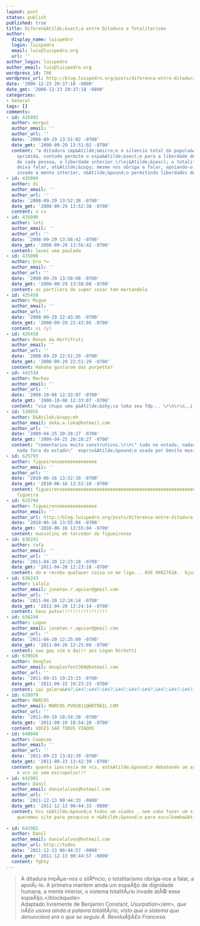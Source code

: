 ```yaml
---
layout: post
status: publish
published: true
title: Diferen&Atilde;&sect;a entre Ditadura e Totalitarismo
author:
  display_name: luispedro
  login: luispedro
  email: luis@luispedro.org
  url: ''
author_login: luispedro
author_email: luis@luispedro.org
wordpress_id: 786
wordpress_url: http://blog.luispedro.org/posts/diferenca-entre-ditadura-e-totalitarismo
date: '2006-12-23 20:37:18 -0800'
date_gmt: '2006-12-23 20:37:18 -0800'
categories:
- General
tags: []
comments:
- id: 435092
  author: morgui
  author_email: ''
  author_url: ''
  date: '2008-09-29 13:51:02 -0700'
  date_gmt: '2008-09-29 13:51:02 -0700'
  content: "a ditadura imp&Atilde;&micro;e o silencio total da popula&Atilde;&sect;&Atilde;&pound;o
    oprimida, contudo permite o espa&Atilde;&sect;o para a liberdade de pensamento
    de cada pessoa, a liberdade interior.\r\nj&Atilde;&iexcl; o totalitarismo nos
    deixa falar, at&Atilde;&copy; mesmo nos obriga a falar, apoiando-o. Este,contudo,
    invade a mente interior, n&Atilde;&pound;o permitindo liberdades de pensamento."
- id: 435094
  author: di
  author_email: ''
  author_url: ''
  date: '2008-09-29 13:52:38 -0700'
  date_gmt: '2008-09-29 13:52:38 -0700'
  content: o cu
- id: 435096
  author: leti
  author_email: ''
  author_url: ''
  date: '2008-09-29 13:56:42 -0700'
  date_gmt: '2008-09-29 13:56:42 -0700'
  content: levei uma paulada
- id: 435098
  author: bru *=
  author_email: ''
  author_url: ''
  date: '2008-09-29 13:58:08 -0700'
  date_gmt: '2008-09-29 13:58:08 -0700'
  content: as partilera do super cesar tem mortandela
- id: 435450
  author: Migue
  author_email: ''
  author_url: ''
  date: '2008-09-29 22:43:05 -0700'
  date_gmt: '2008-09-29 22:43:05 -0700'
  content: oi (y)
- id: 435458
  author: Renan da Hortifruti
  author_email: ''
  author_url: ''
  date: '2008-09-29 22:51:29 -0700'
  date_gmt: '2008-09-29 22:51:29 -0700'
  content: Hahaha gostaram das porpetta?
- id: 442534
  author: Machao
  author_email: ''
  author_url: ''
  date: '2008-10-08 12:33:07 -0700'
  date_gmt: '2008-10-08 12:33:07 -0700'
  content: "via chupa uma p&Atilde;&shy;ca loka seu fdp... \r\n\r\n,,i,,"
- id: 538055
  author: D&Atilde;&copy;eh
  author_email: deka.a.loka@hotmail.com
  author_url: ''
  date: '2009-04-25 20:28:27 -0700'
  date_gmt: '2009-04-25 20:28:27 -0700'
  content: "comentarios muito construtivos.\r\n\" tudo no estado, nadacontra o Estado,
    nada fora do estado\"  exprss&Atilde;&pound;o usada por benito mussolini"
- id: 625793
  author: figueirenseeeeeeeeeeeeee
  author_email: ''
  author_url: ''
  date: '2010-06-16 13:52:10 -0700'
  date_gmt: '2010-06-16 13:52:10 -0700'
  content: figueirenseeeeeeeeeeeeeeeeeeeeeeeeeeeeeeeeeeeeeeeeeeeeeeeeeeeeeeeeeeeeeeeeeeeeeeeeeeeeeeeeeeeeeeeeeeeeeeeeeeeeeeeeeeeeeeeeeeeeeeeeeeeeeeee  dale
    figueira
- id: 625794
  author: figueirenseeeeeeeeeeeeee
  author_email: ''
  author_url: http://blog.luispedro.org/posts/diferenca-entre-ditadura-e-totalitarismo/comment-page-1#comment-625793
  date: '2010-06-16 13:55:04 -0700'
  date_gmt: '2010-06-16 13:55:04 -0700'
  content: mussolini eh torcedor do figueirense
- id: 636242
  author: rafa
  author_email: ''
  author_url: ''
  date: '2011-04-20 12:23:18 -0700'
  date_gmt: '2011-04-20 12:23:18 -0700'
  content: do e recebo qualquer coisa so me liga... 056 99827618.  bjuxxxxxxxxxx
- id: 636243
  author: Lalala
  author_email: jonatan.r.aguiar@gmail.com
  author_url: ''
  date: '2011-04-20 12:24:14 -0700'
  date_gmt: '2011-04-20 12:24:14 -0700'
  content: Seus putoo!!!!!!!!!!!!!!!!!
- id: 636244
  author: Logan
  author_email: jonatan.r.aguiar@gmail.com
  author_url: ''
  date: '2011-04-20 12:25:09 -0700'
  date_gmt: '2011-04-20 12:25:09 -0700'
  content: sou gay sim e dai!! ass Logan Nichetti
- id: 639926
  author: douglas
  author_email: douglasfest360@hotmail.com
  author_url: ''
  date: '2011-09-15 19:23:23 -0700'
  date_gmt: '2011-09-15 19:23:23 -0700'
  content: iai galera&#47;&#47;&#47;&#47;&#47;&#47;&#47;&#47;&#47;&#47;&#47;&#47;
- id: 639979
  author: MARCOS
  author_email: MARCOS.PVH2011@HOTMAIL.COM
  author_url: ''
  date: '2011-09-19 18:54:28 -0700'
  date_gmt: '2011-09-19 18:54:28 -0700'
  content: VOCES SAO TODOS VIADOS
- id: 640048
  author: Caaacaa
  author_email: ''
  author_url: ''
  date: '2011-09-23 13:42:39 -0700'
  date_gmt: '2011-09-23 13:42:39 -0700'
  content: quanta ipocresia de vcs, est&Atilde;&pound;o debatendo um assunto s&Atilde;&copy;rio
    e vcs ai sem escrupolus!!!
- id: 642981
  author: Danil
  author_email: danielalves@hotmail.com
  author_url: ''
  date: '2011-12-13 00:44:33 -0800'
  date_gmt: '2011-12-13 00:44:33 -0800'
  content: Vcs s&Atilde;&pound;o todos um viados , nem sabe fazer um site de respeito.
    queremos site para pesquisa e n&Atilde;&pound;o para esculhamba&Atilde;&sect;&Atilde;&pound;o
    .
- id: 642982
  author: Danil
  author_email: danielalves@hotmail.com
  author_url: http://todos
  date: '2011-12-13 00:44:57 -0800'
  date_gmt: '2011-12-13 00:44:57 -0800'
  content: fghty
---
```

<blockquote>A ditadura imp&Atilde;&micro;e-nos o sil&Atilde;&ordf;ncio, o totalitarismo obriga-nos a falar, a apoi&Atilde;&iexcl;-lo. A primeira mantem ainda um espa&Atilde;&sect;o de dignidade humana, a mente interior, o sistema totalit&Atilde;&iexcl;rio invade at&Atilde;&copy; esse espa&Atilde;&sect;o.<&#47;blockquote><br />
Adaptado livremente de Benjamin Constant, <em>Usurpation<&#47;em>, que n&Atilde;&pound;o usava ainda a palavra totalit&Atilde;&iexcl;rio, visto que o sistema que denunciava era o que se seguiu &Atilde;&nbsp; Revolu&Atilde;&sect;&Atilde;&pound;o Francesa.</p>
